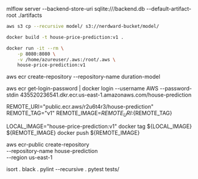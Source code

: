 mlflow server --backend-store-uri sqlite:///backend.db --default-artifact-root ./artifacts

```bash
aws s3 cp --recursive model/ s3://nerdward-bucket/model/
```

```bash
docker build -t house-price-prediction:v1 .

docker run -it --rm \
    -p 8080:8080 \
    -v /home/azureuser/.aws:/root/.aws \
    house-price-prediction:v1
```

aws ecr create-repository --repository-name duration-model

aws ecr get-login-password | docker login --username AWS --password-stdin 435520236541.dkr.ecr.us-east-1.amazonaws.com/house-prediction


REMOTE_URI="public.ecr.aws/r2u6t4r3/house-prediction"
REMOTE_TAG="v1"
REMOTE_IMAGE=${REMOTE_URI}:${REMOTE_TAG}

LOCAL_IMAGE="house-price-prediction:v1"
docker tag ${LOCAL_IMAGE} ${REMOTE_IMAGE}
docker push ${REMOTE_IMAGE}

aws ecr-public create-repository \
     --repository-name house-prediction \
     --region us-east-1

isort .
black .
pylint --recursive .
pytest tests/
